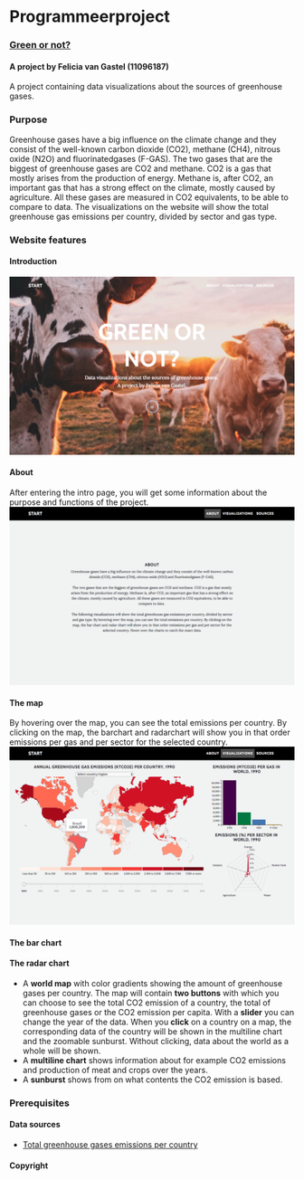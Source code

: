 # Programmeerproject

### [Green or not?](https://11096187.github.io/programmeerproject/index.html)
#### A project by Felicia van Gastel (11096187)

A project containing data visualizations about the sources of greenhouse gases.

### Purpose
Greenhouse gases have a big influence on the climate change and they consist of the well-known carbon dioxide (CO2), methane (CH4),
nitrous oxide (N2O) and fluorinatedgases (F-GAS). The two gases that are the biggest of greenhouse gases are CO2 and methane.
CO2 is a gas that mostly arises from the production of energy. Methane is, after CO2, an important gas that has a strong effect on the climate, mostly caused by agriculture. All these gases are measured in CO2 equivalents, to be able to compare to data. The visualizations on the website will show the total greenhouse gas emissions per country, divided by sector and gas type.

### Website features
#### Introduction
![1-Start.png](https://github.com/11096187/programmeerproject/blob/master/docs/1-Start.png)

#### About
After entering the intro page, you will get some information about the purpose and functions of the project.
![2-About.png](https://github.com/11096187/programmeerproject/blob/master/docs/2-About.png)

#### The map
By hovering over the map, you can see the total emissions per country.
By clicking on the map, the barchart and radarchart will show you
in that order emissions per gas and per sector for the selected country.
![4-mapHover.png](https://github.com/11096187/programmeerproject/blob/master/docs/4-mapHover.png)

#### The bar chart

#### The radar chart


- A **world map** with color gradients showing the amount of greenhouse gases per country. The map will contain **two buttons** with which you can choose to see the total CO2 emission of a country, the total of greenhouse gases or the CO2 emission per capita. With a **slider** you can change the year of the data. When you **click** on a country on a map, the corresponding data of the country will be shown in the multiline chart and the zoomable sunburst. Without clicking, data about the world as a whole will be shown.
- A **multiline chart** shows information about for example CO2 emissions and production of meat and crops over the years.
- A **sunburst** shows from on what contents the CO2 emission is based.

### Prerequisites
#### Data sources
- [Total greenhouse gases emissions per country](https://data.worldbank.org/indicator/EN.ATM.GHGT.KT.CE)

#### Copyright
